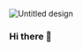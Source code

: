 ![Untitled design](https://github.com/lolaaguero/lolaaguero/assets/134756282/0dd9619d-3e92-458a-b618-6a2bc35b231c)


### Hi there 👋

<!--
**lolaaguero/lolaaguero** is a ✨ _special_ ✨ repository because its `README.md` (this file) appears on your GitHub profile.

Here are some ideas to get you started:

- 🔭 I’m currently working on ...
- 🌱 I’m currently learning ...
- 👯 I’m looking to collaborate on ...
- 🤔 I’m looking for help with ...
- 💬 Ask me about ...
- 📫 How to reach me: ...
- 😄 Pronouns: ...
- ⚡ Fun fact: ...
-->

